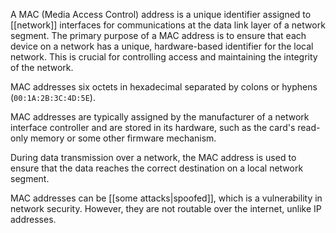 A MAC (Media Access Control) address is a unique identifier assigned to [[network]] interfaces for communications at the data link layer of a network segment. The primary purpose of a MAC address is to ensure that each device on a network has a unique, hardware-based identifier for the local network. This is crucial for controlling access and maintaining the integrity of the network.

MAC addresses six octets in hexadecimal separated by colons or hyphens (`00:1A:2B:3C:4D:5E`).

MAC addresses are typically assigned by the manufacturer of a network interface controller and are stored in its hardware, such as the card's read-only memory or some other firmware mechanism.

During data transmission over a network, the MAC address is used to ensure that the data reaches the correct destination on a local network segment.

MAC addresses can be [[some attacks|spoofed]], which is a vulnerability in network security. However, they are not routable over the internet, unlike IP addresses.